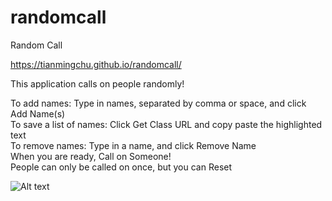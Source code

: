# randomcall

Random Call

https://tianmingchu.github.io/randomcall/

This application calls on people randomly!

To add names: Type in names, separated by comma or space, and click Add Name(s)                    
To save a list of names: Click Get Class URL and copy paste the highlighted text                    
To remove names: Type in a name, and click Remove Name                                     
When you are ready, Call on Someone!                                               
People can only be called on once, but you can Reset

![Alt text](randomcallimage.jpg?raw=true "Optional Title")
